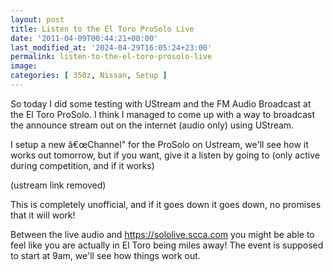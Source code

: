```yaml
---
layout: post
title: Listen to the El Toro ProSolo Live
date: '2011-04-09T00:44:21+00:00'
last_modified_at: '2024-04-29T16:05:24+23:00'
permalink: listen-to-the-el-toro-prosolo-live
image:
categories: [ 350z, Nissan, Setup ]
---
```


So today I did some testing with UStream and the FM Audio Broadcast at the El Toro ProSolo. I think I managed to come up with a way to broadcast the announce stream out on the internet (audio only) using UStream.

I setup a new â€œChannel" for the ProSolo on Ustream, we'll see how it works out tomorrow, but if you want, give it a listen by going to (only active during competition, and if it works)

(ustream link removed)

This is completely unofficial, and if it goes down it goes down, no promises that it will work! 

Between the live audio and https://sololive.scca.com you might be able to feel like you are actually in El Toro being miles away! The event is supposed to start at 9am, we'll see how things work out.


